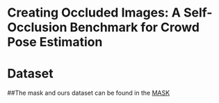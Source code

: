 # Creating Occluded Images: A Self-Occlusion Benchmark for Crowd Pose Estimation
# Dataset
##The mask and ours dataset can be found in the [MASK](https://pan.baidu.com/s/1k-l6QeimvALgFBzKOQvqoA)
